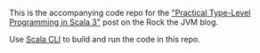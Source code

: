 This is the accompanying code repo for the ["Practical Type-Level Programming in Scala 3"](https://blog.rockthejvm.com/practical-type-level-programming/) post on the Rock the JVM blog.

Use [Scala CLI](https://scala-cli.virtuslab.org/) to build and run the code in this repo.
